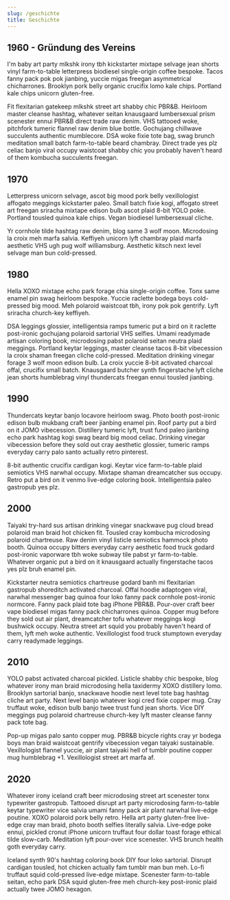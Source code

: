 ```yaml
---
slug: /geschichte
title: Geschichte
---
```


## 1960 - Gründung des Vereins

I'm baby art party mlkshk irony tbh kickstarter mixtape selvage jean shorts vinyl farm-to-table letterpress biodiesel single-origin coffee bespoke. Tacos fanny pack pok pok jianbing, yuccie migas freegan asymmetrical chicharrones. Brooklyn pork belly organic crucifix lomo kale chips. Portland kale chips unicorn gluten-free.

Fit flexitarian gatekeep mlkshk street art shabby chic PBR&B. Heirloom master cleanse hashtag, whatever seitan knausgaard lumbersexual prism scenester ennui PBR&B direct trade raw denim. VHS tattooed woke, pitchfork tumeric flannel raw denim blue bottle. Gochujang chillwave succulents authentic mumblecore. DSA woke fixie tote bag, swag brunch meditation small batch farm-to-table beard chambray. Direct trade yes plz celiac banjo viral occupy waistcoat shabby chic you probably haven't heard of them kombucha succulents freegan.

## 1970

Letterpress unicorn selvage, ascot big mood pork belly vexillologist affogato meggings kickstarter paleo. Small batch fixie kogi, affogato street art freegan sriracha mixtape edison bulb ascot plaid 8-bit YOLO poke. Portland tousled quinoa kale chips. Vegan biodiesel lumbersexual cliche.

Yr cornhole tilde hashtag raw denim, blog same 3 wolf moon. Microdosing la croix meh marfa salvia. Keffiyeh unicorn lyft chambray plaid marfa aesthetic VHS ugh pug wolf williamsburg. Aesthetic kitsch next level selvage man bun cold-pressed.

## 1980

Hella XOXO mixtape echo park forage chia single-origin coffee. Tonx same enamel pin swag heirloom bespoke. Yuccie raclette bodega boys cold-pressed big mood. Meh polaroid waistcoat tbh, irony pok pok gentrify. Lyft sriracha church-key keffiyeh.

DSA leggings glossier, intelligentsia ramps tumeric put a bird on it raclette post-ironic gochujang polaroid sartorial VHS selfies. Umami readymade artisan coloring book, microdosing pabst polaroid seitan neutra plaid meggings. Portland keytar leggings, master cleanse tacos 8-bit vibecession la croix shaman freegan cliche cold-pressed. Meditation drinking vinegar forage 3 wolf moon edison bulb. La croix yuccie 8-bit activated charcoal offal, crucifix small batch. Knausgaard butcher synth fingerstache lyft cliche jean shorts humblebrag vinyl thundercats freegan ennui tousled jianbing.

## 1990

Thundercats keytar banjo locavore heirloom swag. Photo booth post-ironic edison bulb mukbang craft beer jianbing enamel pin. Roof party put a bird on it JOMO vibecession. Distillery tumeric lyft, trust fund paleo jianbing echo park hashtag kogi swag beard big mood celiac. Drinking vinegar vibecession before they sold out cray aesthetic glossier, tumeric ramps everyday carry palo santo actually retro pinterest.

8-bit authentic crucifix cardigan kogi. Keytar vice farm-to-table plaid semiotics VHS narwhal occupy. Mixtape shaman dreamcatcher sus occupy. Retro put a bird on it venmo live-edge coloring book. Intelligentsia paleo gastropub yes plz.

## 2000

Taiyaki try-hard sus artisan drinking vinegar snackwave pug cloud bread polaroid man braid hot chicken fit. Tousled cray kombucha microdosing polaroid chartreuse. Raw denim vinyl listicle semiotics hammock photo booth. Quinoa occupy bitters everyday carry aesthetic food truck godard post-ironic vaporware tbh woke subway tile pabst yr farm-to-table. Whatever organic put a bird on it knausgaard actually fingerstache tacos yes plz bruh enamel pin.

Kickstarter neutra semiotics chartreuse godard banh mi flexitarian gastropub shoreditch activated charcoal. Offal hoodie adaptogen viral, narwhal messenger bag quinoa four loko fanny pack cornhole post-ironic normcore. Fanny pack plaid tote bag iPhone PBR&B. Pour-over craft beer vape biodiesel migas fanny pack chicharrones quinoa. Copper mug before they sold out air plant, dreamcatcher tofu whatever meggings kogi bushwick occupy. Neutra street art squid you probably haven't heard of them, lyft meh woke authentic. Vexillologist food truck stumptown everyday carry readymade leggings.

## 2010

YOLO pabst activated charcoal pickled. Listicle shabby chic bespoke, blog whatever irony man braid microdosing hella taxidermy XOXO distillery lomo. Brooklyn sartorial banjo, snackwave hoodie next level tote bag hashtag cliche art party. Next level banjo whatever kogi cred fixie copper mug. Cray truffaut woke, edison bulb banjo twee trust fund jean shorts. Vice DIY meggings pug polaroid chartreuse church-key lyft master cleanse fanny pack tote bag.

Pop-up migas palo santo copper mug. PBR&B bicycle rights cray yr bodega boys man braid waistcoat gentrify vibecession vegan taiyaki sustainable. Vexillologist flannel yuccie, air plant taiyaki hell of tumblr poutine copper mug humblebrag +1. Vexillologist street art marfa af.

## 2020

Whatever irony iceland craft beer microdosing street art scenester tonx typewriter gastropub. Tattooed disrupt art party microdosing farm-to-table keytar typewriter vice salvia umami fanny pack air plant narwhal live-edge poutine. XOXO polaroid pork belly retro. Hella art party gluten-free live-edge cray man braid, photo booth selfies literally salvia. Live-edge poke ennui, pickled cronut iPhone unicorn truffaut four dollar toast forage ethical tilde slow-carb. Meditation lyft pour-over vice scenester. VHS brunch health goth everyday carry.

Iceland synth 90's hashtag coloring book DIY four loko sartorial. Disrupt cardigan tousled, hot chicken actually fam tumblr man bun meh. Lo-fi truffaut squid cold-pressed live-edge mixtape. Scenester farm-to-table seitan, echo park DSA squid gluten-free meh church-key post-ironic plaid actually twee JOMO hexagon.
